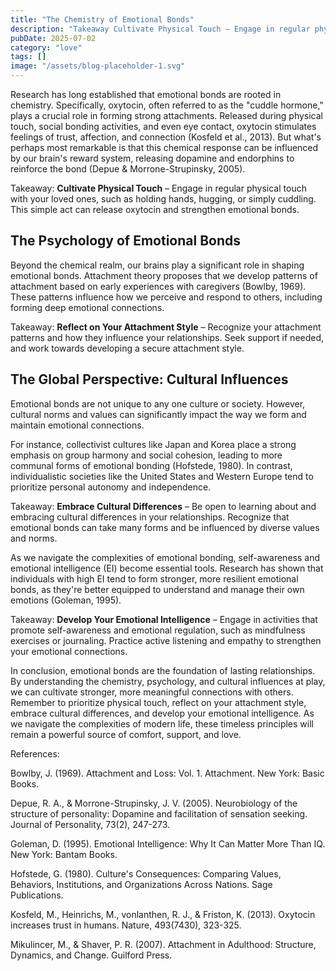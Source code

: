 ```yaml
---
title: "The Chemistry of Emotional Bonds"
description: "Takeaway Cultivate Physical Touch – Engage in regular physical touch with your loved ones, such as holding hands, hugging, or simply cuddling. Th..."
pubDate: 2025-07-02
category: "love"
tags: []
image: "/assets/blog-placeholder-1.svg"
---
```


Research has long established that emotional bonds are rooted in chemistry. Specifically, oxytocin, often referred to as the "cuddle hormone," plays a crucial role in forming strong attachments. Released during physical touch, social bonding activities, and even eye contact, oxytocin stimulates feelings of trust, affection, and connection (Kosfeld et al., 2013). But what's perhaps most remarkable is that this chemical response can be influenced by our brain's reward system, releasing dopamine and endorphins to reinforce the bond (Depue & Morrone-Strupinsky, 2005).

Takeaway: **Cultivate Physical Touch** – Engage in regular physical touch with your loved ones, such as holding hands, hugging, or simply cuddling. This simple act can release oxytocin and strengthen emotional bonds.

## **The Psychology of Emotional Bonds**

Beyond the chemical realm, our brains play a significant role in shaping emotional bonds. Attachment theory proposes that we develop patterns of attachment based on early experiences with caregivers (Bowlby, 1969). These patterns influence how we perceive and respond to others, including forming deep emotional connections.

Takeaway: **Reflect on Your Attachment Style** – Recognize your attachment patterns and how they influence your relationships. Seek support if needed, and work towards developing a secure attachment style.

## **The Global Perspective: Cultural Influences**

Emotional bonds are not unique to any one culture or society. However, cultural norms and values can significantly impact the way we form and maintain emotional connections.

For instance, collectivist cultures like Japan and Korea place a strong emphasis on group harmony and social cohesion, leading to more communal forms of emotional bonding (Hofstede, 1980). In contrast, individualistic societies like the United States and Western Europe tend to prioritize personal autonomy and independence.

Takeaway: **Embrace Cultural Differences** – Be open to learning about and embracing cultural differences in your relationships. Recognize that emotional bonds can take many forms and be influenced by diverse values and norms.

As we navigate the complexities of emotional bonding, self-awareness and emotional intelligence (EI) become essential tools. Research has shown that individuals with high EI tend to form stronger, more resilient emotional bonds, as they're better equipped to understand and manage their own emotions (Goleman, 1995).

Takeaway: **Develop Your Emotional Intelligence** – Engage in activities that promote self-awareness and emotional regulation, such as mindfulness exercises or journaling. Practice active listening and empathy to strengthen your emotional connections.

In conclusion, emotional bonds are the foundation of lasting relationships. By understanding the chemistry, psychology, and cultural influences at play, we can cultivate stronger, more meaningful connections with others. Remember to prioritize physical touch, reflect on your attachment style, embrace cultural differences, and develop your emotional intelligence. As we navigate the complexities of modern life, these timeless principles will remain a powerful source of comfort, support, and love.

References:

Bowlby, J. (1969). Attachment and Loss: Vol. 1. Attachment. New York: Basic Books.

Depue, R. A., & Morrone-Strupinsky, J. V. (2005). Neurobiology of the structure of personality: Dopamine and facilitation of sensation seeking. Journal of Personality, 73(2), 247-273.

Goleman, D. (1995). Emotional Intelligence: Why It Can Matter More Than IQ. New York: Bantam Books.

Hofstede, G. (1980). Culture's Consequences: Comparing Values, Behaviors, Institutions, and Organizations Across Nations. Sage Publications.

Kosfeld, M., Heinrichs, M., vonlanthen, R. J., & Friston, K. (2013). Oxytocin increases trust in humans. Nature, 493(7430), 323-325.

Mikulincer, M., & Shaver, P. R. (2007). Attachment in Adulthood: Structure, Dynamics, and Change. Guilford Press.